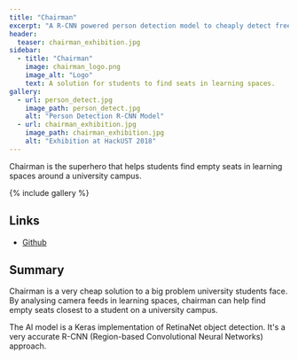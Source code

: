 ```yaml
---
title: "Chairman"
excerpt: "A R-CNN powered person detection model to cheaply detect free learning spaces around university campus."
header:
  teaser: chairman_exhibition.jpg
sidebar:
  - title: "Chairman"
    image: chairman_logo.png
    image_alt: "Logo"
    text: A solution for students to find seats in learning spaces.
gallery:
  - url: person_detect.jpg
    image_path: person_detect.jpg
    alt: "Person Detection R-CNN Model"
  - url: chairman_exhibition.jpg
    image_path: chairman_exhibition.jpg
    alt: "Exhibition at HackUST 2018"
---
```


Chairman is the superhero that helps students find empty seats in learning spaces around a university campus.

{% include gallery %}

## Links

* [Github](https://github.com/piy0999/Chairman)

## Summary

Chairman is a very cheap solution to a big problem university students face. By analysing camera feeds in learning spaces, chairman can help find empty seats closest to a student on a university campus.

The AI model is a Keras implementation of RetinaNet object detection. It's a very accurate R-CNN (Region-based Convolutional Neural Networks) approach.
